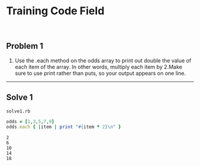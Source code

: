# Training Code Field

<br>

## Problem 1

1. Use the .each method on the odds array to print out double the value of each item of the array. In other words, multiply each item by 2.Make sure to use print rather than puts, so your output appears on one line.

__ ____ _____

## Solve 1

```solve1.rb ```

```ruby
odds = [1,3,5,7,9]
odds.each { |item | print "#{item * 2}\n" }
```

```console
2
6
10
14
18

```

<br>
<br>
